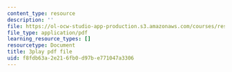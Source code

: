 ```yaml
---
content_type: resource
description: ''
file: https://ol-ocw-studio-app-production.s3.amazonaws.com/courses/res-9-003-brains-minds-and-machines-summer-course-summer-2015/f8fdb63a2e216fb0d97be771047a3306_D8zaRaVWy9k.pdf
file_type: application/pdf
learning_resource_types: []
resourcetype: Document
title: 3play pdf file
uid: f8fdb63a-2e21-6fb0-d97b-e771047a3306
---
```

